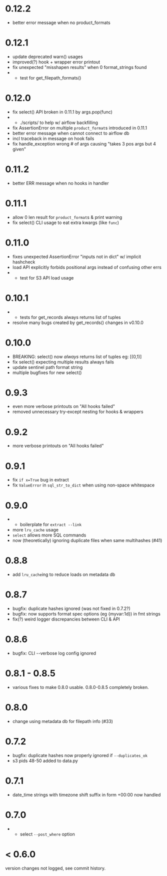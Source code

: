 # 0.12.2
* better error message when no product_formats

# 0.12.1
* update deprecated warn() usages
* improved(?) hook + wrapper error printout
* fix unexpected "misshapen results" when 0 format_strings found
* + test for get_filepath_formats()

# 0.12.0
* fix select() API broken in 0.11.1 by args.pop(func)
* + ./scripts/ to help w/ airflow backfilling
* fix AssertionError on multiple `product_format`s introduced in 0.11.1
* better error message when cannot connect to airflow db
* incl traceback in message on hook fails
* fix handle_exception wrong # of args causing "takes 3 pos args but 4 given"

# 0.11.2
* better ERR message when no hooks in handler

# 0.11.1
* allow 0 len result for `product_format`s & print warning
* fix select() CLI usage to eat extra kwargs (like `func`)

# 0.11.0
* fixes unexpected AssertionError "inputs not in dict" w/ implicit hashcheck
* load API explicitly forbids positional args instead of confusing other errs
* + test for S3 API load usage

# 0.10.1
* + tests for get_records always returns list of tuples
* resolve many bugs created by get_records() changes in v0.10.0

# 0.10.0
* BREAKING: select() now *always* returns list of tuples eg: [(0,1)]
* fix select() expecting multiple results always fails
* update sentinel path format string
* multiple bugfixes for new select()

# 0.9.3
* even more verbose printouts on "All hooks failed"
* removed unnecessary try-except nesting for hooks & wrappers

# 0.9.2
* more verbose printouts on "All hooks failed"

# 0.9.1
* fix `if x=True` bug in extract
* fix `ValueError` in `sql_str_to_dict` when using non-space whitespace

# 0.9.0
* + boilerplate for `extract --link`
* more `lru_cache` usage
* `select` allows more SQL commands
* now (theoretically) ignoring duplicate files when same multihashes (#41)

# 0.8.8
* add `lru_cache`ing to reduce loads on metadata db

# 0.8.7
* bugfix: duplicate hashes ignored (was not fixed in 0.7.2?)
* bugfix: now supports format spec options (eg {myvar:1d}) in fmt strings
* fix(?) weird logger discrepancies between CLI & API

# 0.8.6
* bugfix: CLI --verbose log config ignored

# 0.8.1 - 0.8.5
* various fixes to make 0.8.0 usable. 0.8.0-0.8.5 completely broken.

# 0.8.0
* change using metadata db for filepath info (#33)

# 0.7.2
* bugfix: duplicate hashes now properly ignored if `--duplicates_ok`
* s3 pids 48-50 added to data.py

# 0.7.1
* date_time strings with timezone shift suffix in form +00:00 now handled

# 0.7.0
* + select `--post_where` option

# < 0.6.0
version changes not logged, see commit history.
